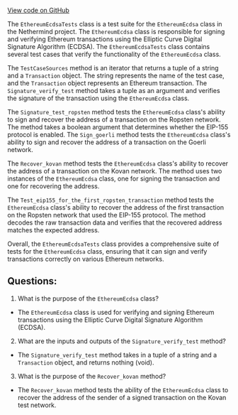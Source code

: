 [View code on GitHub](https://github.com/nethermindeth/nethermind/Nethermind.Core.Test/Crypto/EthereumEcdsaTests.cs)

The `EthereumEcdsaTests` class is a test suite for the `EthereumEcdsa` class in the Nethermind project. The `EthereumEcdsa` class is responsible for signing and verifying Ethereum transactions using the Elliptic Curve Digital Signature Algorithm (ECDSA). The `EthereumEcdsaTests` class contains several test cases that verify the functionality of the `EthereumEcdsa` class.

The `TestCaseSources` method is an iterator that returns a tuple of a string and a `Transaction` object. The string represents the name of the test case, and the `Transaction` object represents an Ethereum transaction. The `Signature_verify_test` method takes a tuple as an argument and verifies the signature of the transaction using the `EthereumEcdsa` class.

The `Signature_test_ropsten` method tests the `EthereumEcdsa` class's ability to sign and recover the address of a transaction on the Ropsten network. The method takes a boolean argument that determines whether the EIP-155 protocol is enabled. The `Sign_goerli` method tests the `EthereumEcdsa` class's ability to sign and recover the address of a transaction on the Goerli network.

The `Recover_kovan` method tests the `EthereumEcdsa` class's ability to recover the address of a transaction on the Kovan network. The method uses two instances of the `EthereumEcdsa` class, one for signing the transaction and one for recovering the address.

The `Test_eip155_for_the_first_ropsten_transaction` method tests the `EthereumEcdsa` class's ability to recover the address of the first transaction on the Ropsten network that used the EIP-155 protocol. The method decodes the raw transaction data and verifies that the recovered address matches the expected address.

Overall, the `EthereumEcdsaTests` class provides a comprehensive suite of tests for the `EthereumEcdsa` class, ensuring that it can sign and verify transactions correctly on various Ethereum networks.
## Questions: 
 1. What is the purpose of the `EthereumEcdsa` class?
- The `EthereumEcdsa` class is used for verifying and signing Ethereum transactions using the Elliptic Curve Digital Signature Algorithm (ECDSA).

2. What are the inputs and outputs of the `Signature_verify_test` method?
- The `Signature_verify_test` method takes in a tuple of a string and a `Transaction` object, and returns nothing (void).

3. What is the purpose of the `Recover_kovan` method?
- The `Recover_kovan` method tests the ability of the `EthereumEcdsa` class to recover the address of the sender of a signed transaction on the Kovan test network.